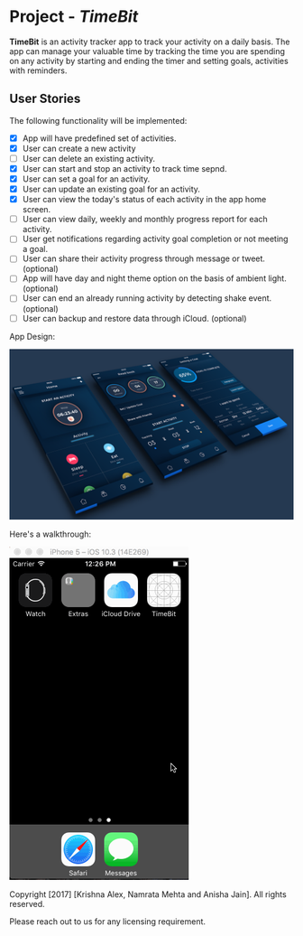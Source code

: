 # Project - *TimeBit*

**TimeBit** is an activity tracker app to track your activity on a daily basis. The app can manage your valuable time by tracking the time you are spending on any activity by starting and ending the timer and setting goals, activities with reminders.

## User Stories

The following functionality will be implemented:

- [x] App will have predefined set of activities.
- [x] User can create a new activity 
- [ ] User can delete an existing activity.
- [x] User can start and stop an activity to track time sepnd. 
- [x] User can set a goal for an activity.
- [x] User can update an existing goal for an activity.
- [x] User can view the today's status of each activity in the app home screen.
- [ ] User can view daily, weekly and monthly progress report for each activity.
- [ ] User get notifications regarding activity goal completion or not meeting a goal.
- [ ] User can share their activity progress through message or tweet. (optional)
- [ ] App will have day and night theme option on the basis of ambient light. (optional) 
- [ ] User can end an already running activity by detecting shake event. (optional)
- [ ] User can backup and restore data through iCloud. (optional)

App Design:

![App Design](/Allscreens.png?raw=true "App Design Screenshot")


Here's a walkthrough:

![Animated Screenshot](/TimeBitDemoSprint1.gif?raw=true "Animated Screenshot")


Copyright [2017] [Krishna Alex, Namrata Mehta and Anisha Jain]. All rights reserved.

Please reach out to us for any licensing requirement.

